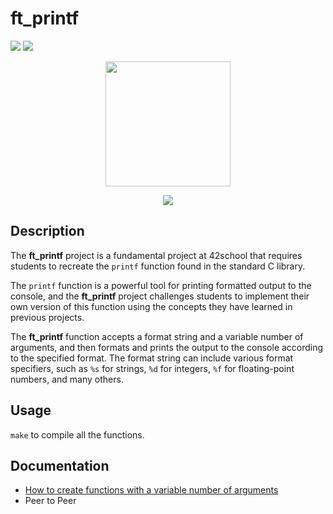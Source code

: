 # ft_printf

![](https://img.shields.io/badge/Language-C-blue)
![](https://img.shields.io/badge/School-42-black)

<p align=center>
  <img width="200" height="200" src="https://github.com/byaliego/42-project-badges/blob/main/badges/ft_printfe.png"/>
</p>
<p align="center">
 <img src="https://img.shields.io/badge/Puntuation-100%2F100-brightgreen">
</p>

## Description

The **ft_printf** project is a fundamental project at 42school that requires students to recreate the `printf` function found in the standard C library.

The `printf` function is a powerful tool for printing formatted output to the console, and the **ft_printf** project challenges students to implement their own version of this function using the concepts they have learned in previous projects.

The **ft_printf** function accepts a format string and a variable number of arguments, and then formats and prints the output to the console according to the specified format. The format string can include various format specifiers, such as `%s` for strings, `%d` for integers, `%f` for floating-point numbers, and many others.

## Usage

``make`` to compile all the functions.

## Documentation

* [How to create functions with a variable number of arguments](https://www.https://www.youtube.com/watch?v=3iX9a_l9W9Y)
* Peer to Peer